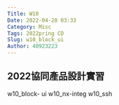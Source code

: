 ```yaml
---
Title: W10
Date: 2022-04-28 03:33
Category: Misc
Tags: 2022pring CD
Slug: w10_block_ui
Author: 40923223
---
```


<!-- PELICAN_END_SUMMARY -->

2022協同產品設計實習
----
w10_block- ui
w10_nx-integ
w10_ssh

